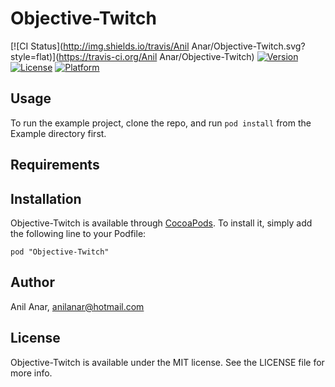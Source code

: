 # Objective-Twitch

[![CI Status](http://img.shields.io/travis/Anil Anar/Objective-Twitch.svg?style=flat)](https://travis-ci.org/Anil Anar/Objective-Twitch)
[![Version](https://img.shields.io/cocoapods/v/Objective-Twitch.svg?style=flat)](http://cocoadocs.org/docsets/Objective-Twitch)
[![License](https://img.shields.io/cocoapods/l/Objective-Twitch.svg?style=flat)](http://cocoadocs.org/docsets/Objective-Twitch)
[![Platform](https://img.shields.io/cocoapods/p/Objective-Twitch.svg?style=flat)](http://cocoadocs.org/docsets/Objective-Twitch)

## Usage

To run the example project, clone the repo, and run `pod install` from the Example directory first.

## Requirements

## Installation

Objective-Twitch is available through [CocoaPods](http://cocoapods.org). To install
it, simply add the following line to your Podfile:

    pod "Objective-Twitch"

## Author

Anil Anar, anilanar@hotmail.com

## License

Objective-Twitch is available under the MIT license. See the LICENSE file for more info.

